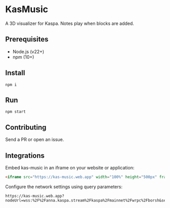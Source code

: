 # KasMusic

A 3D visualizer for Kaspa. Notes play when blocks are added.

## Prerequisites

- Node.js (v22+)
- npm (10+)

## Install

`npm i`

## Run

`npm start`

## Contributing

Send a PR or open an issue.

## Integrations

Embed kas-music in an iframe on your website or application:

```html
<iframe src="https://kas-music.web.app" width="100%" height="500px" frameborder="0"></iframe>
```

Configure the network settings using query parameters:

```
https://kas-music.web.app?nodeUrl=wss:%2F%2Fanna.kaspa.stream%2Fkaspa%2Fmainnet%2Fwrpc%2Fborsh&selectedNetwork=mainnet
```
